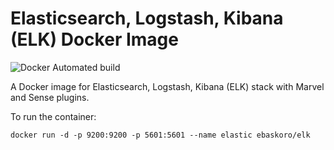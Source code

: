# Elasticsearch, Logstash, Kibana (ELK) Docker Image

![Docker Automated build](https://img.shields.io/docker/automated/ebaskoro/elk?style=plastic)

A Docker image for Elasticsearch, Logstash, Kibana (ELK) stack with Marvel and Sense plugins.

To run the container:
```
docker run -d -p 9200:9200 -p 5601:5601 --name elastic ebaskoro/elk
```
